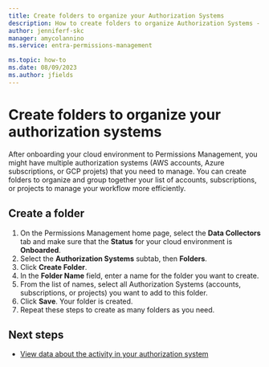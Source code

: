```yaml
---
title: Create folders to organize your Authorization Systems
description: How to create folders to organize Authorization Systems - accounts, subscriptions, and projects - in Microsoft Entra Permissions Management.
author: jenniferf-skc
manager: amycolannino
ms.service: entra-permissions-management

ms.topic: how-to
ms.date: 08/09/2023
ms.author: jfields
---
```


# Create folders to organize your authorization systems

After onboarding your cloud environment to Permissions Management, you might have multiple authorization systems (AWS accounts, Azure subscriptions, or GCP projets) that you need to manage. You can create folders to organize and group together your list of accounts, subscriptions, or projects to manage your workflow more efficiently. 

## Create a folder

1. On the Permissions Management home page, select the **Data Collectors** tab and make sure that the **Status** for your cloud environment is **Onboarded**.
1. Select the **Authorization Systems** subtab, then **Folders**.
1. Click **Create Folder**.
1. In the **Folder Name** field, enter a name for the folder you want to create.
1. From the list of names, select all Authorization Systems (accounts, subscriptions, or projects) you want to add to this folder.
1. Click **Save**. Your folder is created. 
1. Repeat these steps to create as many folders as you need. 

## Next steps

- [View data about the activity in your authorization system](product-dashboard.md)
